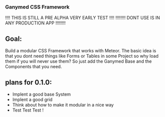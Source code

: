 ### Ganymed CSS Framework
!!!! THIS IS STILL A PRE ALPHA VERY EARLY TEST !!!!
!!!!!!!! DONT USE IS IN ANY PRODUCTION APP !!!!!!!!
## Goal:
Build a modular CSS Framework that works with Meteor.
The basic idea is that you dont need things like Forms or Tables in some Project so why load them if you will never use them?
So just add the Ganymed Base and the Components that you need.

## plans for 0.1.0:
- Implent a good base System
- Implent a good grid
- Think about how to make it modular in a nice way
- Test Test Test !